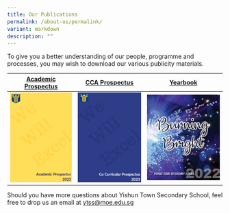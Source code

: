 ```yaml
---
title: Our Publications
permalink: /about-us/permalink/
variant: markdown
description: ""
---
```

To give you a better understanding of our people, programme and processes, you may wish to download our various publicity materials. 

| [Academic Prospectus](https://drive.google.com/drive/folders/1tqMcCv0SbiQpHUGUK8CcD2Xj_8pWUs1Z)| [CCA Prospectus](https://drive.google.com/drive/folders/1tqMcCv0SbiQpHUGUK8CcD2Xj_8pWUs1Z) | [Yearbook](https://drive.google.com/drive/folders/1tqMcCv0SbiQpHUGUK8CcD2Xj_8pWUs1Z) |
| -------- | -------- | -------- |
| ![](/images/academic%20prospectus%202023.png)     | ![](/images/cca%20prospectus%202023.png)  |![](/images/2022%20yearbook.png)     |
 
Should you have more questions about Yishun Town Secondary School, feel free to drop us an email at [ytss@moe.edu.sg](ytss@moe.edu.sg)